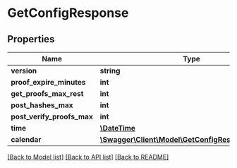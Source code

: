# GetConfigResponse

## Properties
Name | Type | Description | Notes
------------ | ------------- | ------------- | -------------
**version** | **string** |  | [optional] 
**proof_expire_minutes** | **int** |  | [optional] 
**get_proofs_max_rest** | **int** |  | [optional] 
**post_hashes_max** | **int** |  | [optional] 
**post_verify_proofs_max** | **int** |  | [optional] 
**time** | [**\DateTime**](\DateTime.md) |  | [optional] 
**calendar** | [**\Swagger\Client\Model\GetConfigResponseCalendar**](GetConfigResponseCalendar.md) |  | [optional] 

[[Back to Model list]](../README.md#documentation-for-models) [[Back to API list]](../README.md#documentation-for-api-endpoints) [[Back to README]](../README.md)



